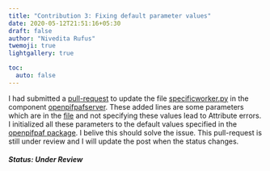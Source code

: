 ```yaml
---
title: "Contribution 3: Fixing default parameter values"
date: 2020-05-12T21:51:16+05:30
draft: false
author: "Nivedita Rufus"
twemoji: true
lightgallery: true

toc:
  auto: false
---
```


I had submitted a [pull-request](https://github.com/robocomp/human-detection/pull/4) to update the file [specificworker.py](https://github.com/robocomp/human-detection/blob/master/components/openpifpafserver/src/specificworker.py) in the component [openpifpafserver](https://github.com/robocomp/human-detection/tree/master/components/openpifpafserver). These added lines are some parameters which are in the [file](https://github.com/vita-epfl/openpifpaf/blob/master/openpifpaf/network/nets.py) and not specifying these values lead to Attribute errors. I initialized all these parameters to the default values specified in the [openpifpaf package](https://github.com/vita-epfl/openpifpaf). I belive this should solve the issue. 
This pull-request is still under review and I will update the post when the status changes.

##### Status: Under Review
